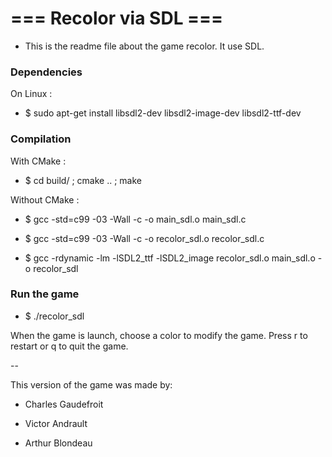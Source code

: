 # === Recolor via SDL ===

- This is the readme file about the game recolor.
It use SDL.

### Dependencies

On Linux :

- $ sudo apt-get install libsdl2-dev libsdl2-image-dev  libsdl2-ttf-dev

### Compilation

With CMake :

- $ cd build/ ; cmake .. ; make

Without CMake :

- $ gcc -std=c99 -03 -Wall -c -o main_sdl.o main_sdl.c

- $ gcc -std=c99 -03 -Wall -c -o recolor_sdl.o recolor_sdl.c

- $ gcc -rdynamic -lm -lSDL2_ttf -lSDL2_image recolor_sdl.o main_sdl.o -o recolor_sdl

### Run the game

- $ ./recolor_sdl

When the game is launch, choose a color to modify the game. Press r to restart or q to quit the game.

--

This version of the game was made by:

- Charles Gaudefroit

- Victor Andrault

- Arthur Blondeau
